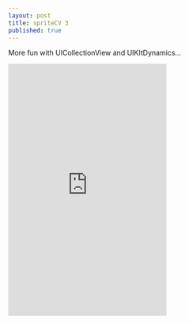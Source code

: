 ```yaml
---
layout: post
title: spriteCV 3
published: true
---
```


More fun with UICollectionView and UIKItDynamics...  


<iframe src="https://player.vimeo.com/video/137684070?title=0&byline=0" width="320" height="508" frameborder="0" webkitallowfullscreen mozallowfullscreen allowfullscreen></iframe>

